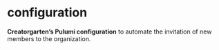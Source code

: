 # configuration

**Creatorgarten’s Pulumi configuration** to automate the invitation of new members to the organization.
